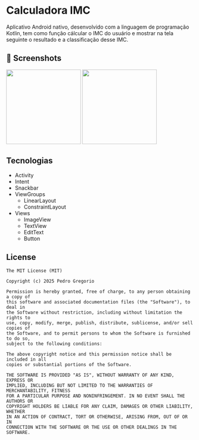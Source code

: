 # Calculadora IMC
Aplicativo Android nativo, desenvolvido com a linguagem de programação Kotlin, tem como função cálcular o IMC do usuário e mostrar na tela seguinte o resultado e a classificação desse IMC.

## :camera_flash: Screenshots
<!-- You can add more screenshots here if you like -->
<img src="https://github.com/user-attachments/assets/f6393e8b-6aa3-496b-ad16-8c0be2eea40f" width=200/> <img src="https://github.com/user-attachments/assets/e93ffd32-e2db-401b-a6ee-f5c8e4b8ede5" width=200/>

## Tecnologias
- Activity
- Intent
- Snackbar
- ViewGroups
  - LinearLayout
  - ConstraintLayout
- Views
  - ImageView
  - TextView
  - EditText
  - Button


## License
```
The MIT License (MIT)

Copyright (c) 2025 Pedro Gregorio

Permission is hereby granted, free of charge, to any person obtaining a copy of
this software and associated documentation files (the "Software"), to deal in
the Software without restriction, including without limitation the rights to
use, copy, modify, merge, publish, distribute, sublicense, and/or sell copies of
the Software, and to permit persons to whom the Software is furnished to do so,
subject to the following conditions:

The above copyright notice and this permission notice shall be included in all
copies or substantial portions of the Software.

THE SOFTWARE IS PROVIDED "AS IS", WITHOUT WARRANTY OF ANY KIND, EXPRESS OR
IMPLIED, INCLUDING BUT NOT LIMITED TO THE WARRANTIES OF MERCHANTABILITY, FITNESS
FOR A PARTICULAR PURPOSE AND NONINFRINGEMENT. IN NO EVENT SHALL THE AUTHORS OR
COPYRIGHT HOLDERS BE LIABLE FOR ANY CLAIM, DAMAGES OR OTHER LIABILITY, WHETHER
IN AN ACTION OF CONTRACT, TORT OR OTHERWISE, ARISING FROM, OUT OF OR IN
CONNECTION WITH THE SOFTWARE OR THE USE OR OTHER DEALINGS IN THE SOFTWARE.
```
